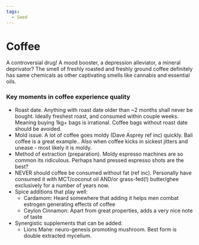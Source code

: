```yaml
---
tags:
  - Seed
---
```


# Coffee

A controversial drug! A mood booster, a depression alleviator, a mineral deprivator?
The smell of freshly roasted and freshly ground coffee definitely has same chemicals as other
captivating smells like cannabis and essential oils.

### Key moments in coffee experience quality

- Roast date. Anything with roast date older than ~2 months shall never be bought. Ideally freshest roast, and consumed within couple weeks. Meaning buying 1kg+ bags is irrational. Coffee bags without roast date should be avoided.
- Mold issue. A lot of coffee goes moldy (Dave Asprey ref inc) quickly. Bali coffee is a great example.. Also when coffee kicks in sickest jitters and unease - most likely it is moldy.
- Method of extraction (preparation). Moldy espresso machines are so common its ridiculous. Perhaps hand pressed espresso shots are the best?
- NEVER should coffee be consumed without fat (ref inc). Personally have consumed it with MCT/coconut oil AND/or grass-fed(!) butter/ghee exclusively for a number of years now.
- Spice additions that play well:
  - Cardamom: Heard somewhere that adding it helps men combat estrogen generating effects of coffee
  - Ceylon Cinnamon: Apart from great properties, adds a very nice note of taste
- Synergistic supplements that can be added:
  - Lions Mane: neuro-genesis promoting mushroom. Best form is double extracted mycelium.
